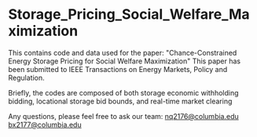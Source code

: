 # Storage_Pricing_Social_Welfare_Maximization
This contains code and data used for the paper: "Chance-Constrained Energy Storage Pricing for Social Welfare Maximization"
This paper has been submitted to IEEE Transactions on Energy Markets, Policy and Regulation.

Briefly, the codes are composed of both storage economic withholding bidding, locational storage bid bounds, and real-time market clearing

Any questions, please feel free to ask our team: nq2176@columbia.edu bx2177@columbia.edu
